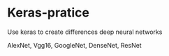 # Keras-pratice
Use keras to create differences deep neural networks

AlexNet, Vgg16, GoogleNet, DenseNet, ResNet
